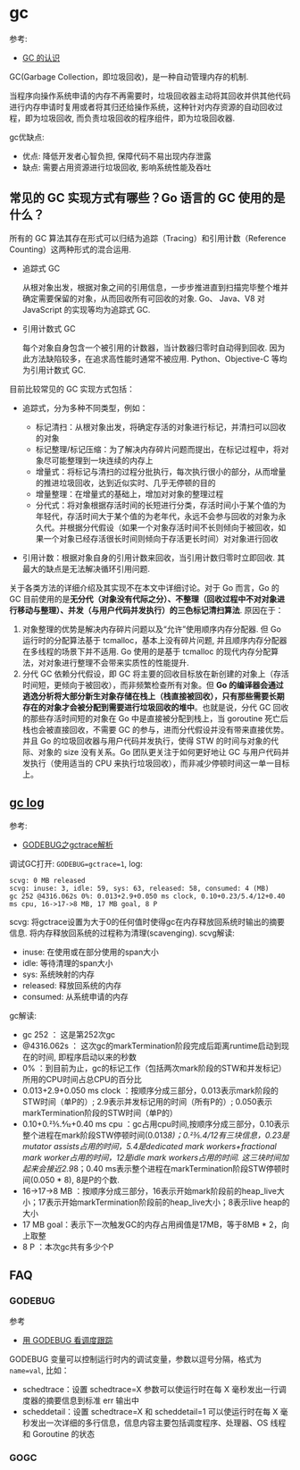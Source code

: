 # gc
参考:
- [GC 的认识](https://github.com/qcrao/Go-Questions/blob/master/GC/GC.md)

GC(Garbage Collection，即垃圾回收)，是一种自动管理内存的机制.

当程序向操作系统申请的内存不再需要时，垃圾回收器主动将其回收并供其他代码进行内存申请时复用或者将其归还给操作系统，这种针对内存资源的自动回收过程，即为垃圾回收, 而负责垃圾回收的程序组件，即为垃圾回收器.

gc优缺点:
- 优点: 降低开发者心智负担, 保障代码不易出现内存泄露
- 缺点: 需要占用资源进行垃圾回收, 影响系统性能及吞吐

## 常见的 GC 实现方式有哪些？Go 语言的 GC 使用的是什么？
所有的 GC 算法其存在形式可以归结为追踪（Tracing）和引用计数（Reference Counting）这两种形式的混合运用.
- 追踪式 GC

    从根对象出发，根据对象之间的引用信息，一步步推进直到扫描完毕整个堆并确定需要保留的对象，从而回收所有可回收的对象. Go、 Java、V8 对 JavaScript 的实现等均为追踪式 GC.

- 引用计数式 GC

    每个对象自身包含一个被引用的计数器，当计数器归零时自动得到回收. 因为此方法缺陷较多，在追求高性能时通常不被应用. Python、Objective-C 等均为引用计数式 GC.

目前比较常见的 GC 实现方式包括：
- 追踪式，分为多种不同类型，例如：
        
    - 标记清扫：从根对象出发，将确定存活的对象进行标记，并清扫可以回收的对象
    - 标记整理/标记压缩：为了解决内存碎片问题而提出，在标记过程中，将对象尽可能整理到一块连续的内存上
    - 增量式：将标记与清扫的过程分批执行，每次执行很小的部分，从而增量的推进垃圾回收，达到近似实时、几乎无停顿的目的
    - 增量整理：在增量式的基础上，增加对对象的整理过程
    - 分代式：将对象根据存活时间的长短进行分类，存活时间小于某个值的为年轻代，存活时间大于某个值的为老年代，永远不会参与回收的对象为永久代。并根据分代假设（如果一个对象存活时间不长则倾向于被回收，如果一个对象已经存活很长时间则倾向于存活更长时间）对对象进行回收
- 引用计数：根据对象自身的引用计数来回收，当引用计数归零时立即回收. 其最大的缺点是无法解决循环引用问题.

关于各类方法的详细介绍及其实现不在本文中详细讨论。对于 Go 而言，Go 的 GC 目前使用的是**无分代（对象没有代际之分）、不整理（回收过程中不对对象进行移动与整理）、并发（与用户代码并发执行）的三色标记清扫算法**. 原因在于：
1. 对象整理的优势是解决内存碎片问题以及“允许”使用顺序内存分配器. 但 Go 运行时的分配算法基于 tcmalloc，基本上没有碎片问题, 并且顺序内存分配器在多线程的场景下并不适用. Go 使用的是基于 tcmalloc 的现代内存分配算法，对对象进行整理不会带来实质性的性能提升.
1. 分代 GC 依赖分代假设，即 GC 将主要的回收目标放在新创建的对象上（存活时间短，更倾向于被回收），而非频繁检查所有对象。但 **Go 的编译器会通过逃逸分析将大部分新生对象存储在栈上（栈直接被回收），只有那些需要长期存在的对象才会被分配到需要进行垃圾回收的堆中**。也就是说，分代 GC 回收的那些存活时间短的对象在 Go 中是直接被分配到栈上，当 goroutine 死亡后栈也会被直接回收，不需要 GC 的参与，进而分代假设并没有带来直接优势。并且 Go 的垃圾回收器与用户代码并发执行，使得 STW 的时间与对象的代际、对象的 size 没有关系。Go 团队更关注于如何更好地让 GC 与用户代码并发执行（使用适当的 CPU 来执行垃圾回收），而非减少停顿时间这一单一目标上。


## [gc log](https://godoc.org/runtime)
参考:
- [GODEBUG之gctrace解析](http://cbsheng.github.io/posts/godebug%E4%B9%8Bgctrace%E8%A7%A3%E6%9E%90/)

调试GC打开: `GODEBUG=gctrace=1`, log:
```
scvg: 0 MB released
scvg: inuse: 3, idle: 59, sys: 63, released: 58, consumed: 4 (MB)
gc 252 @4316.062s 0%: 0.013+2.9+0.050 ms clock, 0.10+0.23/5.4/12+0.40 ms cpu, 16->17->8 MB, 17 MB goal, 8 P
```
scvg: 将gctrace设置为大于0的任何值时使得gc在内存释放回系统时输出的摘要信息. 将内存释放回系统的过程称为清理(scavenging).
scvg解读:
- inuse: 在使用或在部分使用的span大小
- idle: 等待清理的span大小
- sys: 系统映射的内存
- released: 释放回系统的内存
- consumed: 从系统申请的内存

gc解读:
- gc 252 ： 这是第252次gc
- @4316.062s ： 这次gc的markTermination阶段完成后距离runtime启动到现在的时间, 即程序启动以来的秒数
- 0% ：到目前为止，gc的标记工作（包括两次mark阶段的STW和并发标记）所用的CPU时间占总CPU的百分比
- 0.013+2.9+0.050 ms clock ：按顺序分成三部分，0.013表示mark阶段的STW时间（单P的）; 2.9表示并发标记用的时间（所有P的）; 0.050表示markTermination阶段的STW时间（单P的）
- 0.10+0.23⁄5.4⁄12+0.40 ms cpu ：gc占用cpu时间,按顺序分成三部分，0.10表示整个进程在mark阶段STW停顿时间(0.013*8)；0.23⁄5.4/12有三块信息，0.23是mutator assists占用的时间，5.4是dedicated mark workers+fractional mark worker占用的时间，12是idle mark workers占用的时间. 这三块时间加起来会接近2.9*8；0.40 ms表示整个进程在markTermination阶段STW停顿时间(0.050 * 8), 8是P的个数.
- 16->17->8 MB ：按顺序分成三部分，16表示开始mark阶段前的heap_live大小；17表示开始markTermination阶段前的heap_live大小；8表示live heap的大小
- 17 MB goal：表示下一次触发GC的内存占用阀值是17MB，等于8MB * 2，向上取整
- 8 P ：本次gc共有多少个P

## FAQ
### GODEBUG
参考
- [用 GODEBUG 看调度跟踪](https://github.com/EDDYCJY/blog/blob/master/tools/godebug-sched.md)

GODEBUG 变量可以控制运行时内的调试变量，参数以逗号分隔，格式为`name=val`, 比如：
- schedtrace：设置 schedtrace=X 参数可以使运行时在每 X 毫秒发出一行调度器的摘要信息到标准 err 输出中
- scheddetail：设置 schedtrace=X 和 scheddetail=1 可以使运行时在每 X 毫秒发出一次详细的多行信息，信息内容主要包括调度程序、处理器、OS 线程 和 Goroutine 的状态

### GOGC
